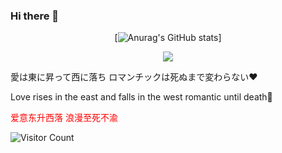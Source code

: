 ### Hi there 👋
<!--
**SuzukiAzusa/SuzukiAzusa** is a ✨ _special_ ✨ repository because its `README.md` (this file) appears on your GitHub profile.

Here are some ideas to get you started:

- 🔭 I’m currently working on ...
- 🌱 I’m currently learning ...
- 👯 I’m looking to collaborate on ...
- 🤔 I’m looking for help with ...
- 💬 Ask me about ...
- 📫 How to reach me: ...
- 😄 Pronouns: ...
- ⚡ Fun fact: ...
-->





<div id="title" align=center>

[![Anurag's GitHub stats](https://github-readme-stats.vercel.app/api?username=SuzukiAzusa&show_icons=true&theme=tokyonight)]

[![](https://img.shields.io/badge/番组-Bangumi-E24378)](https://bgm.tv/user/suzukiazusa)

</div>
<div>
<p>愛は東に昇って西に落ち ロマンチックは死ぬまで変わらない❤️</p>
<p>Love rises in the east and falls in the west romantic until death🌟</p>
<p style="color:red">爱意东升西落 浪漫至死不渝</p>
</div>

![Visitor Count](https://profile-counter.glitch.me/SuzukiAzusa/count.svg)
